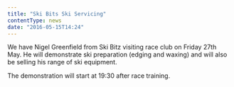 ```yaml
---
title: "Ski Bits Ski Servicing"
contentType: news
date: "2016-05-15T14:24"
---
```


We have Nigel Greenfield from Ski Bitz visiting race club on Friday 27th May. He will demonstrate ski preparation (edging and waxing)
and will also be selling his range of ski equipment.

The demonstration will start at 19:30 after race training.
